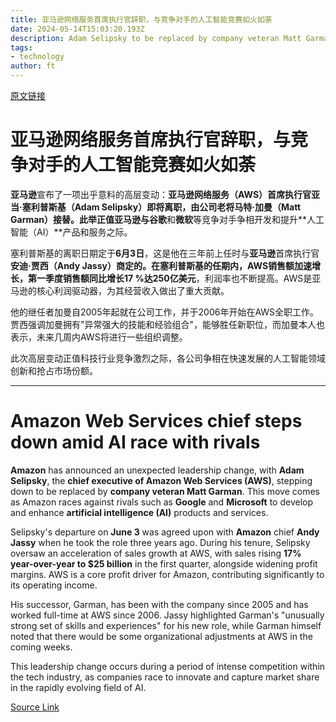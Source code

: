 ```yaml
---
title: 亚马逊网络服务首席执行官辞职，与竞争对手的人工智能竞赛如火如荼
date: 2024-05-14T15:03:20.193Z
description: Adam Selipsky to be replaced by company veteran Matt Garman in unexpected leadership change
tags: 
- technology
author: ft
---
```


[原文链接](https://ft.com/content/8312c751-cc47-4037-a58d-770c2b89ab41)

# **亚马逊网络服务**首席执行官**辞职**，与**竞争对手**的**人工智能**竞赛如火如荼

**亚马逊**宣布了一项出乎意料的高层变动：**亚马逊网络服务（AWS）首席执行官亚当·塞利普斯基（Adam Selipsky）**即将离职，由**公司老将马特·加曼（Matt Garman）**接替。此举正值亚马逊与**谷歌**和**微软**等竞争对手争相开发和提升**人工智能（AI）**产品和服务之际。

塞利普斯基的离职日期定于**6月3日**，这是他在三年前上任时与**亚马逊**首席执行官**安迪·贾西（Andy Jassy）**商定的。在塞利普斯基的任期内，AWS销售额加速增长，第一季度销售额同比增长**17 %达250亿美元**，利润率也不断提高。AWS是亚马逊的核心利润驱动器，为其经营收入做出了重大贡献。

他的继任者加曼自2005年起就在公司工作，并于2006年开始在AWS全职工作。贾西强调加曼拥有"异常强大的技能和经验组合"，能够胜任新职位，而加曼本人也表示，未来几周内AWS将进行一些组织调整。

此次高层变动正值科技行业竞争激烈之际，各公司争相在快速发展的人工智能领域创新和抢占市场份额。

---

# Amazon Web Services chief steps down amid AI race with rivals

**Amazon** has announced an unexpected leadership change, with **Adam Selipsky**, the **chief executive of Amazon Web Services (AWS)**, stepping down to be replaced by **company veteran Matt Garman**. This move comes as Amazon races against rivals such as **Google** and **Microsoft** to develop and enhance **artificial intelligence (AI)** products and services. 

Selipsky's departure on **June 3** was agreed upon with **Amazon** chief **Andy Jassy** when he took the role three years ago. During his tenure, Selipsky oversaw an acceleration of sales growth at AWS, with sales rising **17% year-over-year to $25 billion** in the first quarter, alongside widening profit margins. AWS is a core profit driver for Amazon, contributing significantly to its operating income. 

His successor, Garman, has been with the company since 2005 and has worked full-time at AWS since 2006. Jassy highlighted Garman's "unusually strong set of skills and experiences" for his new role, while Garman himself noted that there would be some organizational adjustments at AWS in the coming weeks. 

This leadership change occurs during a period of intense competition within the tech industry, as companies race to innovate and capture market share in the rapidly evolving field of AI.

[Source Link](https://ft.com/content/8312c751-cc47-4037-a58d-770c2b89ab41)

